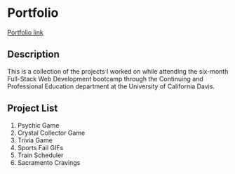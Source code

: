 # Portfolio

[Portfolio link](https://jenniferhjones.github.io/)

## Description
This is a collection of the projects I worked on while attending the six-month Full-Stack Web Development bootcamp through the Continuing and Professional Education department at the University of California Davis. 

## Project List
1. Psychic Game
2. Crystal Collector Game
3. Trivia Game
4. Sports Fail GIFs
5. Train Scheduler
6. Sacramento Cravings
